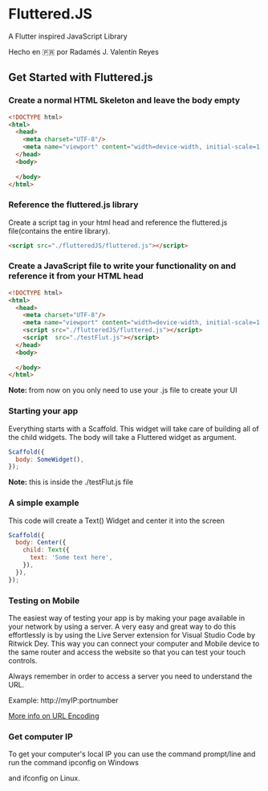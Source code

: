 # Fluttered.JS

A Flutter inspired JavaScript Library

Hecho en 🇵🇷 por Radamés J. Valentín Reyes

## Get Started with Fluttered.js



### Create a normal HTML Skeleton and leave the body empty

~~~html
<!DOCTYPE html>
<html>
  <head>
    <meta charset="UTF-8"/>
    <meta name="viewport" content="width=device-width, initial-scale=1.0">
  </head>
  <body>
    
  </body>
</html>
~~~



### Reference the fluttered.js library

Create a script tag in your html head and reference the fluttered.js file(contains the entire library).

~~~html
<script src="./flutteredJS/fluttered.js"></script>
~~~



### Create a JavaScript file to write your functionality on and reference it from your HTML head

~~~html
<!DOCTYPE html>
<html>
  <head>
    <meta charset="UTF-8"/>
    <meta name="viewport" content="width=device-width, initial-scale=1.0">
    <script src="./flutteredJS/fluttered.js"></script>
    <script  src="./testFlut.js"></script>
  </head>
  <body>
    
  </body>
</html>
~~~

<strong>Note: </strong>from now on you only need to use your .js file to create your UI



### Starting your app

Everything starts with a Scaffold. This widget will take care of building all of the child widgets. The body will take a Fluttered widget as argument.

~~~javascript
Scaffold({
  body: SomeWidget(),
});
~~~

<strong>Note:</strong> this is inside the ./testFlut.js file

### A simple example

This code will create a Text() Widget and center it into the screen

~~~javascript
Scaffold({
  body: Center({
    child: Text({
      text: 'Some text here',
    }),
  }),
});
~~~



### Testing on Mobile

The easiest way of testing your app is by making your page available in your network by using a server. A very easy and great way to do this effortlessly is by using the Live Server extension for Visual Studio Code by Ritwick Dey. This way you can connect your computer and Mobile device to the same router and access the website so that you can test your touch controls.

Always remember in order to access a server you need to understand the URL.

Example: http://myIP:portnumber

<a href="https://www.w3schools.com/html/html_urlencode.asp">More info on URL Encoding</a>

### Get computer IP

To get your computer's local IP you can use the command prompt/line and run the command ipconfig on Windows

 and ifconfig on Linux.